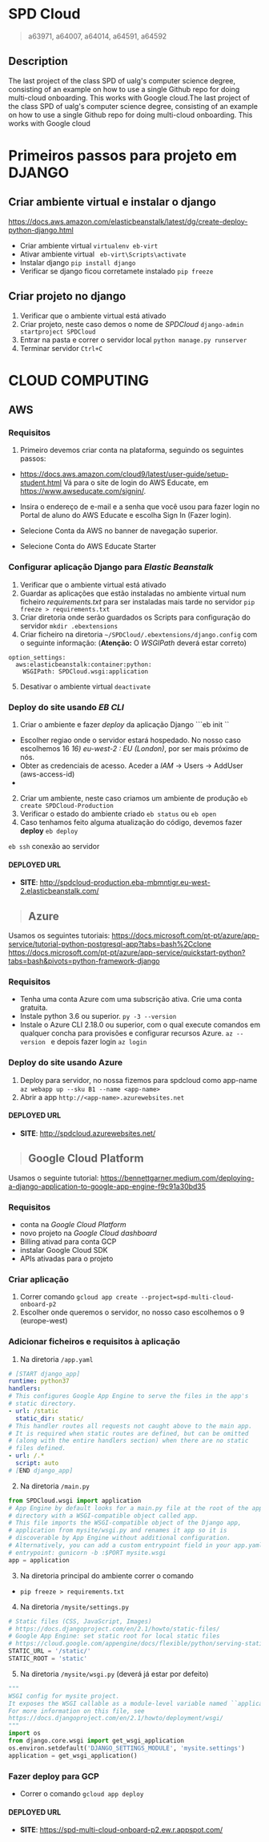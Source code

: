 # SPD Cloud
> a63971, a64007, a64014, a64591, a64592

## Description

The last project of the class SPD of ualg's computer science degree, consisting of an example on how to use a single Github repo for doing multi-cloud onboarding. This works with Google cloud.The last project of the class SPD of ualg's computer science degree, consisting of an example on how to use a single Github repo for doing multi-cloud onboarding. This works with Google cloud


# Primeiros passos para projeto em DJANGO
## Criar ambiente virtual e instalar o django
https://docs.aws.amazon.com/elasticbeanstalk/latest/dg/create-deploy-python-django.html
- Criar ambiente virtual 
```virtualenv eb-virt```
- Ativar ambiente virtual
``` eb-virt\Scripts\activate```
- Instalar django
```pip install django```
- Verificar se django ficou corretamete instalado
```pip freeze```

## Criar projeto no django
1. Verificar que o ambiente virtual está ativado
2. Criar projeto, neste caso demos o nome de *SPDCloud*
```django-admin startproject SPDCloud```
3. Entrar na pasta e correr o servidor local
```python manage.py runserver```
4. Terminar servidor ```Ctrl+C```


# CLOUD COMPUTING
## AWS
### Requisitos
1. Primeiro devemos criar conta na plataforma, seguindo os seguintes passos:
- https://docs.aws.amazon.com/cloud9/latest/user-guide/setup-student.html
Vá para o site de login do AWS Educate, em https://www.awseducate.com/signin/.

- Insira o endereço de e-mail e a senha que você usou para fazer login no Portal de aluno do AWS Educate e escolha Sign In (Fazer login).

- Selecione Conta da AWS no banner de navegação superior.

- Selecione Conta do AWS Educate Starter


### Configurar aplicação Django para *Elastic Beanstalk*
1. Verificar que o ambiente virtual está ativado
2. Guardar as aplicações que estão instaladas no ambiente virtual num ficheiro *requirements.txt* para ser instaladas mais tarde no servidor
```pip freeze > requirements.txt```
3. Criar diretoria onde serão guardados os Scripts para configuração do servidor
```mkdir .ebextensions```
4. Criar ficheiro na diretoria ```~/SPDCloud/.ebextensions/django.config``` com o seguinte informação: (**Atenção:** O *WSGIPath* deverá estar correto)
```
option_settings:
  aws:elasticbeanstalk:container:python:
    WSGIPath: SPDCloud.wsgi:application
```
5. Desativar o ambiente virtual
```deactivate```


### Deploy do site usando *EB CLI*
1. Criar o ambiente e fazer *deploy* da aplicação Django
```eb init ``
- Escolher regiao onde o servidor estará hospedado. No nosso caso escolhemos 16 *16) eu-west-2 : EU (London)*, por ser mais próximo de nós.
- Obter as credenciais de acesso. Aceder a *IAM* -> Users -> AddUser 
(aws-access-id)
- 
2. Criar um ambiente, neste caso criamos um ambiente de produção
```eb create SPDCloud-Production```
3. Verificar o estado do ambiente criado
```eb status``` ou ```eb open```
4. Caso tenhamos feito alguma atualização do código, devemos fazer **deploy**
```eb deploy```

```eb ssh``` conexão ao servidor

#### DEPLOYED URL

* **SITE**: http://spdcloud-production.eba-mbmntigr.eu-west-2.elasticbeanstalk.com/


>##  Azure
Usamos os seguintes tutoriais:
https://docs.microsoft.com/pt-pt/azure/app-service/tutorial-python-postgresql-app?tabs=bash%2Cclone
https://docs.microsoft.com/pt-pt/azure/app-service/quickstart-python?tabs=bash&pivots=python-framework-django
### Requisitos
- Tenha uma conta Azure com uma subscrição ativa. Crie uma conta gratuita.
- Instale python 3.6 ou superior. ```py -3 --version```
- Instale o Azure CLI 2.18.0 ou superior, com o qual execute comandos em qualquer concha para provisões e configurar recursos Azure. ```az --version ``` e depois fazer login ```az login```

### Deploy do site usando Azure
1. Deploy para servidor, no nossa fizemos para spdcloud como app-name
```az webapp up --sku B1 --name <app-name>```
2. Abrir a app
```http://<app-name>.azurewebsites.net```

#### DEPLOYED URL
* **SITE**: http://spdcloud.azurewebsites.net/

> ## Google Cloud Platform
Usamos o seguinte tutorial:
https://bennettgarner.medium.com/deploying-a-django-application-to-google-app-engine-f9c91a30bd35

### Requisitos
- conta na *Google Cloud Platform* 
- novo projeto na *Google Cloud dashboard*
- Billing ativad para conta GCP 
- instalar Google Cloud SDK 
- APIs ativadas para o projeto


### Criar aplicação
1. Correr comando ```gcloud app create --project=spd-multi-cloud-onboard-p2```
2. Escolher onde queremos o servidor, no nosso caso escolhemos o 9 (europe-west)

### Adicionar ficheiros e requisitos à aplicação
1. Na diretoria ```/app.yaml```
```yaml
# [START django_app]
runtime: python37
handlers:
# This configures Google App Engine to serve the files in the app's
# static directory.
- url: /static
  static_dir: static/
# This handler routes all requests not caught above to the main app. 
# It is required when static routes are defined, but can be omitted 
# (along with the entire handlers section) when there are no static 
# files defined.
- url: /.*
  script: auto
# [END django_app]
```

2. Na diretoria ```/main.py```
```py
from SPDCloud.wsgi import application
# App Engine by default looks for a main.py file at the root of the app
# directory with a WSGI-compatible object called app.
# This file imports the WSGI-compatible object of the Django app,
# application from mysite/wsgi.py and renames it app so it is
# discoverable by App Engine without additional configuration.
# Alternatively, you can add a custom entrypoint field in your app.yaml:
# entrypoint: gunicorn -b :$PORT mysite.wsgi
app = application 
```

3. Na diretoria principal do ambiente correr o comando
- ```pip freeze > requirements.txt```

4. Na diretoria ```/mysite/settings.py```
```py
# Static files (CSS, JavaScript, Images)
# https://docs.djangoproject.com/en/2.1/howto/static-files/
# Google App Engine: set static root for local static files
# https://cloud.google.com/appengine/docs/flexible/python/serving-static-files
STATIC_URL = '/static/'
STATIC_ROOT = 'static'
```

5. Na diretoria ```/mysite/wsgi.py``` (deverá já estar por defeito)
```py
"""
WSGI config for mysite project.
It exposes the WSGI callable as a module-level variable named ``application``.
For more information on this file, see
https://docs.djangoproject.com/en/2.1/howto/deployment/wsgi/
"""
import os
from django.core.wsgi import get_wsgi_application
os.environ.setdefault('DJANGO_SETTINGS_MODULE', 'mysite.settings')
application = get_wsgi_application()
```

### Fazer deploy para GCP
- Correr o comando ```gcloud app deploy```

#### DEPLOYED URL
* **SITE**: https://spd-multi-cloud-onboard-p2.ew.r.appspot.com/

